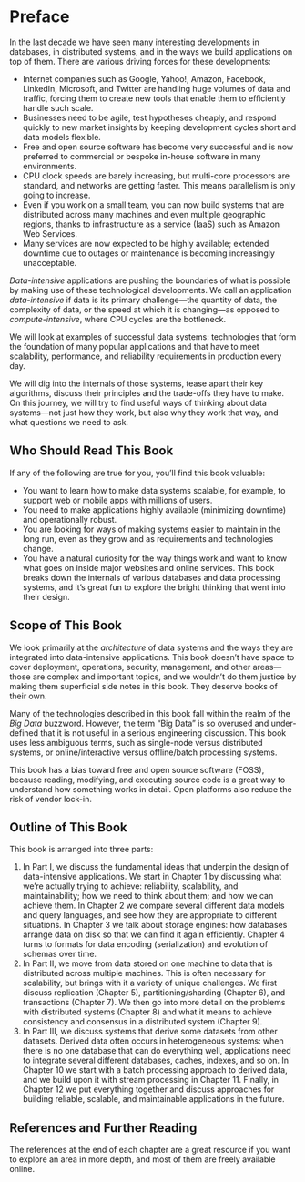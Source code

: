 # Preface

In the last decade we have seen many interesting developments in databases, in distributed systems, and in the ways we build applications on top of them. There are various driving forces for these developments:

* Internet companies such as Google, Yahoo!, Amazon, Facebook, LinkedIn, Microsoft, and Twitter are handling huge volumes of data and traffic, forcing them to create new tools that enable them to efficiently handle such scale.
* Businesses need to be agile, test hypotheses cheaply, and respond quickly to new market insights by keeping development cycles short and data models flexible.
* Free and open source software has become very successful and is now preferred to commercial or bespoke in-house software in many environments.
* CPU clock speeds are barely increasing, but multi-core processors are standard, and networks are getting faster. This means parallelism is only going to increase.
* Even if you work on a small team, you can now build systems that are distributed across many machines and even multiple geographic regions, thanks to infrastructure as a service (IaaS) such as Amazon Web Services.
* Many services are now expected to be highly available; extended downtime due to outages or maintenance is becoming increasingly unacceptable.

*Data-intensive* applications are pushing the boundaries of what is possible by making use of these technological developments. We call an application *data-intensive* if data is its primary challenge—the quantity of data, the complexity of data, or the speed at which it is changing—as opposed to *compute-intensive*, where CPU cycles are the bottleneck.

We will look at examples of successful data systems: technologies that form the foundation of many popular applications and that have to meet scalability, performance, and reliability requirements in production every day.

We will dig into the internals of those systems, tease apart their key algorithms, discuss their principles and the trade-offs they have to make. On this journey, we will try
to find useful ways of thinking about data systems—not just how they work, but also why they work that way, and what questions we need to ask.

## Who Should Read This Book

If any of the following are true for you, you’ll find this book valuable:

* You want to learn how to make data systems scalable, for example, to support web or mobile apps with millions of users.
* You need to make applications highly available (minimizing downtime) and operationally robust.
* You are looking for ways of making systems easier to maintain in the long run, even as they grow and as requirements and technologies change.
* You have a natural curiosity for the way things work and want to know what goes on inside major websites and online services. This book breaks down the internals of various databases and data processing systems, and it’s great fun to explore the bright thinking that went into their design.

## Scope of This Book

We look primarily at the *architecture* of data systems and the ways they are integrated into data-intensive applications. This book doesn’t have space to cover deployment, operations, security, management, and other areas—those are complex and important topics, and we wouldn’t do them justice by making them superficial side notes in
this book. They deserve books of their own.

Many of the technologies described in this book fall within the realm of the *Big Data* buzzword. However, the term “Big Data” is so overused and under-defined that it is not useful in a serious engineering discussion. This book uses less ambiguous terms, such as single-node versus distributed systems, or online/interactive versus offline/batch processing systems.

This book has a bias toward free and open source software (FOSS), because reading, modifying, and executing source code is a great way to understand how something works in detail. Open platforms also reduce the risk of vendor lock-in.

## Outline of This Book

This book is arranged into three parts:

1. In Part I, we discuss the fundamental ideas that underpin the design of data-intensive applications. We start in Chapter 1 by discussing what we’re actually trying to achieve: reliability, scalability, and maintainability; how we need to think about them; and how we can achieve them. In Chapter 2 we compare several different data models and query languages, and see how they are appropriate to different situations. In Chapter 3 we talk about storage engines: how databases arrange data on disk so that we can find it again efficiently. Chapter 4 turns to formats for data encoding (serialization) and evolution of schemas over time.
2. In Part II, we move from data stored on one machine to data that is distributed across multiple machines. This is often necessary for scalability, but brings with it a variety of unique challenges. We first discuss replication (Chapter 5), partitioning/sharding (Chapter 6), and transactions (Chapter 7). We then go into more detail on the problems with distributed systems (Chapter 8) and what it means to achieve consistency and consensus in a distributed system (Chapter 9).
3. In Part III, we discuss systems that derive some datasets from other datasets. Derived data often occurs in heterogeneous systems: when there is no one database that can do everything well, applications need to integrate several different databases, caches, indexes, and so on. In Chapter 10 we start with a batch processing approach to derived data, and we build upon it with stream processing in Chapter 11. Finally, in Chapter 12 we put everything together and discuss approaches for building reliable, scalable, and maintainable applications in the future.

## References and Further Reading

The references at the end of each chapter are a great resource if you want to explore an area in more depth, and most of them are freely available online.